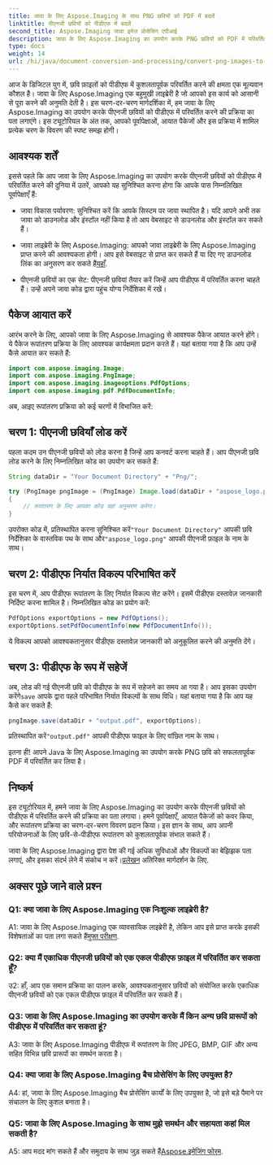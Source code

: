 ```yaml
---
title: जावा के लिए Aspose.Imaging के साथ PNG छवियों को PDF में बदलें
linktitle: पीएनजी छवियों को पीडीएफ में बदलें
second_title: Aspose.Imaging जावा इमेज प्रोसेसिंग एपीआई
description: जावा के लिए Aspose.Imaging का उपयोग करके PNG छवियों को PDF में परिवर्तित करना सीखें। कुशल छवि-से-पीडीएफ रूपांतरण के लिए चरण-दर-चरण मार्गदर्शिका।
type: docs
weight: 14
url: /hi/java/document-conversion-and-processing/convert-png-images-to-pdf/
---
```

आज के डिजिटल युग में, छवि फ़ाइलों को पीडीएफ में कुशलतापूर्वक परिवर्तित करने की क्षमता एक मूल्यवान कौशल है। जावा के लिए Aspose.Imaging एक बहुमुखी लाइब्रेरी है जो आपको इस कार्य को आसानी से पूरा करने की अनुमति देती है। इस चरण-दर-चरण मार्गदर्शिका में, हम जावा के लिए Aspose.Imaging का उपयोग करके पीएनजी छवियों को पीडीएफ में परिवर्तित करने की प्रक्रिया का पता लगाएंगे। इस ट्यूटोरियल के अंत तक, आपको पूर्वापेक्षाओं, आयात पैकेजों और इस प्रक्रिया में शामिल प्रत्येक चरण के विवरण की स्पष्ट समझ होगी।

## आवश्यक शर्तें

इससे पहले कि आप जावा के लिए Aspose.Imaging का उपयोग करके पीएनजी छवियों को पीडीएफ में परिवर्तित करने की दुनिया में उतरें, आपको यह सुनिश्चित करना होगा कि आपके पास निम्नलिखित पूर्वापेक्षाएँ हैं:

- जावा विकास पर्यावरण: सुनिश्चित करें कि आपके सिस्टम पर जावा स्थापित है। यदि आपने अभी तक जावा को डाउनलोड और इंस्टॉल नहीं किया है तो आप वेबसाइट से डाउनलोड और इंस्टॉल कर सकते हैं।

-  जावा लाइब्रेरी के लिए Aspose.Imaging: आपको जावा लाइब्रेरी के लिए Aspose.Imaging प्राप्त करने की आवश्यकता होगी। आप इसे वेबसाइट से प्राप्त कर सकते हैं या दिए गए डाउनलोड लिंक का अनुसरण कर सकते हैं[यहाँ](https://releases.aspose.com/imaging/java/).

- पीएनजी छवियों का एक सेट: पीएनजी छवियां तैयार करें जिन्हें आप पीडीएफ में परिवर्तित करना चाहते हैं। उन्हें अपने जावा कोड द्वारा पहुंच योग्य निर्देशिका में रखें।

## पैकेज आयात करें

आरंभ करने के लिए, आपको जावा के लिए Aspose.Imaging से आवश्यक पैकेज आयात करने होंगे। ये पैकेज रूपांतरण प्रक्रिया के लिए आवश्यक कार्यक्षमता प्रदान करते हैं। यहां बताया गया है कि आप उन्हें कैसे आयात कर सकते हैं:

```java
import com.aspose.imaging.Image;
import com.aspose.imaging.PngImage;
import com.aspose.imaging.imageoptions.PdfOptions;
import com.aspose.imaging.pdf.PdfDocumentInfo;
```

अब, आइए रूपांतरण प्रक्रिया को कई चरणों में विभाजित करें:

## चरण 1: पीएनजी छवियाँ लोड करें

पहला कदम उन पीएनजी छवियों को लोड करना है जिन्हें आप कनवर्ट करना चाहते हैं। आप पीएनजी छवि लोड करने के लिए निम्नलिखित कोड का उपयोग कर सकते हैं:

```java
String dataDir = "Your Document Directory" + "Png/";

try (PngImage pngImage = (PngImage) Image.load(dataDir + "aspose_logo.png"))
{
    // रूपांतरण के लिए आपका कोड यहां अनुसरण करेगा।
}
```

 उपरोक्त कोड में, प्रतिस्थापित करना सुनिश्चित करें`"Your Document Directory"` आपकी छवि निर्देशिका के वास्तविक पथ के साथ और`"aspose_logo.png"` आपकी पीएनजी फ़ाइल के नाम के साथ।

## चरण 2: पीडीएफ निर्यात विकल्प परिभाषित करें

इस चरण में, आप पीडीएफ रूपांतरण के लिए निर्यात विकल्प सेट करेंगे। इसमें पीडीएफ दस्तावेज़ जानकारी निर्दिष्ट करना शामिल है। निम्नलिखित कोड का प्रयोग करें:

```java
PdfOptions exportOptions = new PdfOptions();
exportOptions.setPdfDocumentInfo(new PdfDocumentInfo());
```

ये विकल्प आपको आवश्यकतानुसार पीडीएफ दस्तावेज़ जानकारी को अनुकूलित करने की अनुमति देंगे।

## चरण 3: पीडीएफ के रूप में सहेजें

 अब, लोड की गई पीएनजी छवि को पीडीएफ के रूप में सहेजने का समय आ गया है। आप इसका उपयोग करेंगे`save` आपके द्वारा पहले परिभाषित निर्यात विकल्पों के साथ विधि। यहां बताया गया है कि आप यह कैसे कर सकते हैं:

```java
pngImage.save(dataDir + "output.pdf", exportOptions);
```

 प्रतिस्थापित करें`"output.pdf"` आपकी पीडीएफ फाइल के लिए वांछित नाम के साथ।

इतना ही! आपने Java के लिए Aspose.Imaging का उपयोग करके PNG छवि को सफलतापूर्वक PDF में परिवर्तित कर लिया है।

## निष्कर्ष

इस ट्यूटोरियल में, हमने जावा के लिए Aspose.Imaging का उपयोग करके पीएनजी छवियों को पीडीएफ में परिवर्तित करने की प्रक्रिया का पता लगाया। हमने पूर्वापेक्षाएँ, आयात पैकेजों को कवर किया, और रूपांतरण प्रक्रिया का चरण-दर-चरण विवरण प्रदान किया। इस ज्ञान के साथ, आप अपनी परियोजनाओं के लिए छवि-से-पीडीएफ रूपांतरण को कुशलतापूर्वक संभाल सकते हैं।

 जावा के लिए Aspose.Imaging द्वारा पेश की गई अधिक सुविधाओं और विकल्पों का बेझिझक पता लगाएं, और इसका संदर्भ लेने में संकोच न करें।[प्रलेखन](https://reference.aspose.com/imaging/java/) अतिरिक्त मार्गदर्शन के लिए.

## अक्सर पूछे जाने वाले प्रश्न

### Q1: क्या जावा के लिए Aspose.Imaging एक निःशुल्क लाइब्रेरी है?

A1: जावा के लिए Aspose.Imaging एक व्यावसायिक लाइब्रेरी है, लेकिन आप इसे प्राप्त करके इसकी विशेषताओं का पता लगा सकते हैं[मुफ्त परीक्षण](https://releases.aspose.com/).

### Q2: क्या मैं एकाधिक पीएनजी छवियों को एक एकल पीडीएफ फ़ाइल में परिवर्तित कर सकता हूँ?

उ2: हाँ, आप एक समान प्रक्रिया का पालन करके, आवश्यकतानुसार छवियों को संयोजित करके एकाधिक पीएनजी छवियों को एक एकल पीडीएफ फ़ाइल में परिवर्तित कर सकते हैं।

### Q3: जावा के लिए Aspose.Imaging का उपयोग करके मैं किन अन्य छवि प्रारूपों को पीडीएफ में परिवर्तित कर सकता हूं?

A3: जावा के लिए Aspose.Imaging पीडीएफ में रूपांतरण के लिए JPEG, BMP, GIF और अन्य सहित विभिन्न छवि प्रारूपों का समर्थन करता है।

### Q4: क्या जावा के लिए Aspose.Imaging बैच प्रोसेसिंग के लिए उपयुक्त है?

A4: हां, जावा के लिए Aspose.Imaging बैच प्रोसेसिंग कार्यों के लिए उपयुक्त है, जो इसे बड़े पैमाने पर संचालन के लिए कुशल बनाता है।

### Q5: जावा के लिए Aspose.Imaging के साथ मुझे समर्थन और सहायता कहां मिल सकती है?

 A5: आप मदद मांग सकते हैं और समुदाय के साथ जुड़ सकते हैं[Aspose.इमेजिंग फोरम](https://forum.aspose.com/).